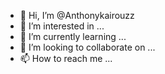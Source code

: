 - 👋 Hi, I’m @Anthonykairouzz
- 👀 I’m interested in ...
- 🌱 I’m currently learning ...
- 💞️ I’m looking to collaborate on ...
- 📫 How to reach me ...

<!---
Anthonykairouzz/Anthonykairouzz is a ✨ special ✨ repository because its `README.md` (this file) appears on your GitHub profile.
You can click the Preview link to take a look at your changes.
--->
